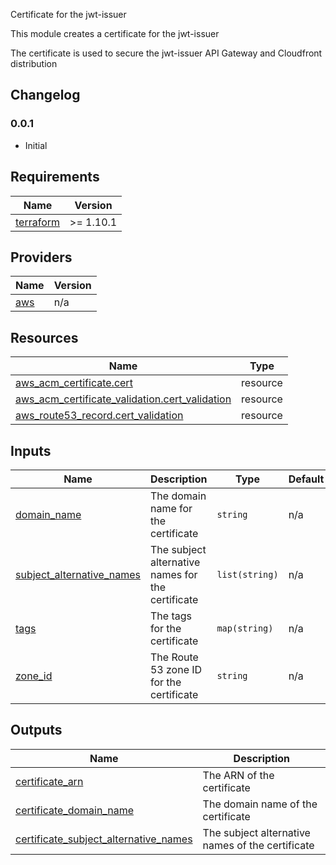 Certificate for the jwt-issuer

This module creates a certificate for the jwt-issuer

The certificate is used to secure the jwt-issuer API Gateway and Cloudfront distribution

## Changelog

### 0.0.1
- Initial

## Requirements

| Name | Version |
|------|---------|
| <a name="requirement_terraform"></a> [terraform](#requirement\_terraform) | >= 1.10.1 |

## Providers

| Name | Version |
|------|---------|
| <a name="provider_aws"></a> [aws](#provider\_aws) | n/a |



## Resources

| Name | Type |
|------|------|
| [aws_acm_certificate.cert](https://registry.terraform.io/providers/hashicorp/aws/latest/docs/resources/acm_certificate) | resource |
| [aws_acm_certificate_validation.cert_validation](https://registry.terraform.io/providers/hashicorp/aws/latest/docs/resources/acm_certificate_validation) | resource |
| [aws_route53_record.cert_validation](https://registry.terraform.io/providers/hashicorp/aws/latest/docs/resources/route53_record) | resource |

## Inputs

| Name | Description | Type | Default | Required |
|------|-------------|------|---------|:--------:|
| <a name="input_domain_name"></a> [domain\_name](#input\_domain\_name) | The domain name for the certificate | `string` | n/a | yes |
| <a name="input_subject_alternative_names"></a> [subject\_alternative\_names](#input\_subject\_alternative\_names) | The subject alternative names for the certificate | `list(string)` | n/a | yes |
| <a name="input_tags"></a> [tags](#input\_tags) | The tags for the certificate | `map(string)` | n/a | yes |
| <a name="input_zone_id"></a> [zone\_id](#input\_zone\_id) | The Route 53 zone ID for the certificate | `string` | n/a | yes |

## Outputs

| Name | Description |
|------|-------------|
| <a name="output_certificate_arn"></a> [certificate\_arn](#output\_certificate\_arn) | The ARN of the certificate |
| <a name="output_certificate_domain_name"></a> [certificate\_domain\_name](#output\_certificate\_domain\_name) | The domain name of the certificate |
| <a name="output_certificate_subject_alternative_names"></a> [certificate\_subject\_alternative\_names](#output\_certificate\_subject\_alternative\_names) | The subject alternative names of the certificate |
